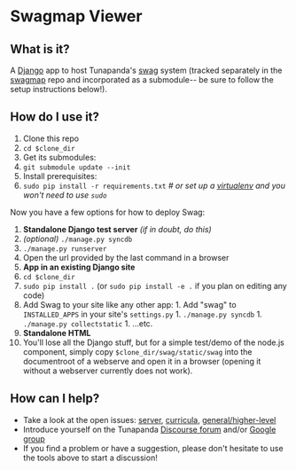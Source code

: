 # Swagmap Viewer

## What is it?
A [Django](http://django.readthedocs.org/en/latest/) app to host Tunapanda's [swag](https://github.com/tunapanda/swag/blob/master/Readme.md) system (tracked separately in the  [swagmap](https://github.com/tunapanda/swagmap) repo and incorporated as a submodule-- be sure to follow the setup instructions below!).

## How do I use it?
1. Clone this repo
1. `cd $clone_dir`
1. Get its submodules:
  1. `git submodule update --init`
1. Install prerequisites:
  1. `sudo pip install -r requirements.txt`  *# or set up a [virtualenv](https://virtualenv.pypa.io/en/latest/) and you won't need to use `sudo`*

Now you have a few options for how to deploy Swag:

1. **Standalone Django test server** *(if in doubt, do this)*
  1. *(optional)* `./manage.py syncdb`
  1. `./manage.py runserver`
  1. Open the url provided by the last command in a browser
1. **App in an existing Django site**
  1. `cd $clone_dir`
  1. `sudo pip install .` (or `sudo pip install -e .` if you plan on editing any code)
  1. Add Swag to your site like any other app:
    1. Add "swag" to `INSTALLED_APPS` in your site's `settings.py`
    1. `./manage.py syncdb`
    1. `./manage.py collectstatic`
    1. ...etc.
1. **Standalone HTML**
  1. You'll lose all the Django stuff, but for a simple test/demo of the node.js component, simply copy `$clone_dir/swag/static/swag` into the documentroot of a webserve and open it in a browser (opening it without a webserver currently does not work). 
  
## How can I help?
  * Take a look at the open issues: [server](https://github.com/tunapanda/swagmap/issues),  [curricula](https://github.com/tunapanda/swagmaps/issues), [general/higher-level](https://github.com/tunapanda/swag/issues)
  * Introduce yourself on the Tunapanda [Discourse forum](discourse.tunapanda.org) and/or [Google group](https://groups.google.com/forum/#!forum/tunapanda) 
  * If you find a problem or have a suggestion, please don't hesitate to use the tools above to start a discussion!
